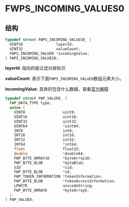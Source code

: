 # FWPS_INCOMING_VALUES0

## 结构

```C++
typedef struct FWPS_INCOMING_VALUES0_ {
  UINT16               layerId;
  UINT32               valueCount;
  FWPS_INCOMING_VALUE0 *incomingValue;
} FWPS_INCOMING_VALUES0;
```

**layerId**: 指向的是过滤分层标识

**valueCount**: 表示下面`FWPS_INCOMING_VALUE0`数组元素大小。

**incomingValue**: 具体的包含什么数据，查看[官方解释](https://docs.microsoft.com/en-us/windows-hardware/drivers/network/data-field-identifiers)

```C++
typedef struct FWP_VALUE0_ {
  FWP_DATA_TYPE type;
  union {
    UINT8                 uint8;
    UINT16                uint16;
    UINT32                uint32;
    UINT64                *uint64;
    INT8                  int8;
    INT16                 int16;
    INT32                 int32;
    INT64                 *int64;
    float                 float32;
    double                *double64;
    FWP_BYTE_ARRAY16      *byteArray16;
    FWP_BYTE_BLOB         *byteBlob;
    SID                   *sid;
    FWP_BYTE_BLOB         *sd;
    FWP_TOKEN_INFORMATION *tokenInformation;
    FWP_BYTE_BLOB         *tokenAccessInformation;
    LPWSTR                unicodeString;
    FWP_BYTE_ARRAY6       *byteArray6;
  };
} FWP_VALUE0;
```